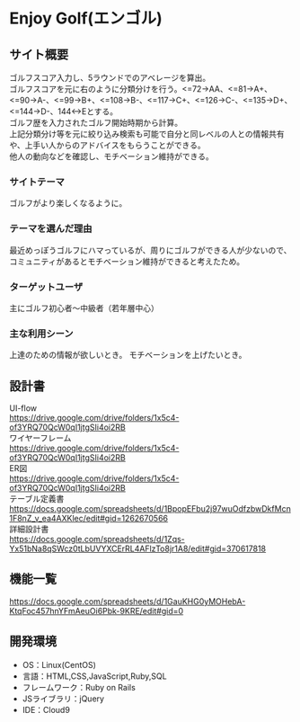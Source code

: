 # Enjoy Golf(エンゴル)
## サイト概要
ゴルフスコア入力し、5ラウンドでのアベレージを算出。  
ゴルフスコアを元に右のように分類分けを行う。<=72→AA、<=81→A+、<=90→A-、<=99→B+、<=108→B-、<=117→C+、<=126→C-、<=135→D+、<=144→D-、144<→Eとする。  
ゴルフ歴を入力されたゴルフ開始時期から計算。  
上記分類分け等を元に絞り込み検索も可能で自分と同レベルの人との情報共有や、上手い人からのアドバイスをもらうことができる。  
他人の動向などを確認し、モチベーション維持ができる。  

### サイトテーマ
ゴルフがより楽しくなるように。

### テーマを選んだ理由
最近めっぽうゴルフにハマっているが、周りにゴルフができる人が少ないので、
コミュニティがあるとモチベーション維持ができると考えたため。

### ターゲットユーザ
主にゴルフ初心者〜中級者（若年層中心）

### 主な利用シーン
上達のための情報が欲しいとき。
モチベーションを上げたいとき。

## 設計書
UI-flow  
https://drive.google.com/drive/folders/1x5c4-of3YRQ70QcW0qI1jtgSIi4oi2RB  
ワイヤーフレーム  
https://drive.google.com/drive/folders/1x5c4-of3YRQ70QcW0qI1jtgSIi4oi2RB  
ER図  
https://drive.google.com/drive/folders/1x5c4-of3YRQ70QcW0qI1jtgSIi4oi2RB  
テーブル定義書  
https://docs.google.com/spreadsheets/d/1BpopEFbu2j97wuOdfzbwDkfMcn1F8nZ_v_ea4AXKlec/edit#gid=1262670566  
詳細設計書  
https://docs.google.com/spreadsheets/d/1Zqs-Yx51bNa8qSWcz0tLbUVYXCErRL4AFlzTo8jr1A8/edit#gid=370617818  

## 機能一覧
https://docs.google.com/spreadsheets/d/1GauKHG0yMOHebA-KtqFoc457hnYFmAeuOi6Pbk-9KRE/edit#gid=0

## 開発環境
- OS：Linux(CentOS)
- 言語：HTML,CSS,JavaScript,Ruby,SQL
- フレームワーク：Ruby on Rails
- JSライブラリ：jQuery
- IDE：Cloud9
